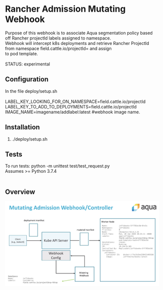Rancher Admission Mutating Webhook
====

Purpose of this webhook is to associate Aqua segmentation policy based off Rancher projectId labels assigned to namespace.<br/>
Webhook will intercept k8s deployments and retrieve Rancher ProjectId from namespace field.cattle.io/projectId= and assign<br/>
to pod template.<br/><br/>
STATUS: experimental

## Configuration
In the file deploy/setup.sh<br/><br/>
LABEL_KEY_LOOKING_FOR_ON_NAMESPACE=field.cattle.io/projectId<br/>
LABEL_KEY_TO_ADD_TO_DEPLOYMENTS=field.cattle.io/projectId<br/>
IMAGE_NAME=imagename/addlabel:latest  #webhook image name. 

## Installation
1. ./deploy/setup.sh 

## Tests
To run tests: python -m unittest test/test_request.py <br/>
Assumes >= Python 3.7.4<br/><br/>

## Overview
![alt tag](webhook_overview.png?raw=true "overview")<!-- .element height="50%" width="50%" -->


